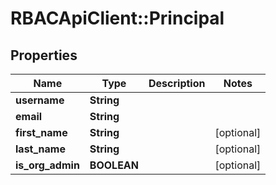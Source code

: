# RBACApiClient::Principal

## Properties
Name | Type | Description | Notes
------------ | ------------- | ------------- | -------------
**username** | **String** |  | 
**email** | **String** |  | 
**first_name** | **String** |  | [optional] 
**last_name** | **String** |  | [optional] 
**is_org_admin** | **BOOLEAN** |  | [optional] 


